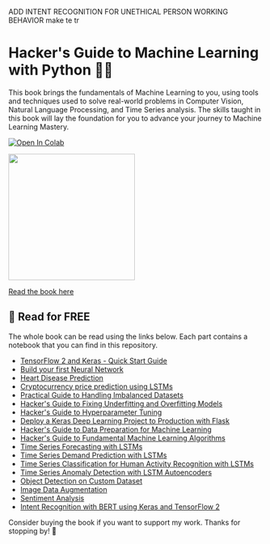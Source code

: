 ADD INTENT RECOGNITION FOR UNETHICAL PERSON WORKING BEHAVIOR
make te tr



# Hacker's Guide to Machine Learning with Python 🐱‍💻

This book brings the fundamentals of Machine Learning to you, using tools and techniques used to solve real-world problems in Computer Vision, Natural Language Processing, and Time Series analysis. The skills taught in this book will lay the foundation for you to advance your journey to Machine Learning Mastery.

[![Open In Colab](https://colab.research.google.com/assets/colab-badge.svg)](https://colab.research.google.com/github/curiousily/Deep-Learning-For-Hackers/)

<a href="http://bit.ly/Hackers-Guide-to-Machine-Learning-with-Python" target="_blank">
  <img src="https://raw.githubusercontent.com/curiousily/Deep-Learning-For-Hackers/master/.github/book-cover.png" width="250">
</a>

<a href="http://bit.ly/Hackers-Guide-to-Machine-Learning-with-Python" target="_blank">Read the book here</a>

## 📖 Read for FREE

The whole book can be read using the links below. Each part contains a notebook that you can find in this repository.

- [TensorFlow 2 and Keras - Quick Start Guide](https://www.curiousily.com/posts/tensorflow-2-and-keras-quick-start-guide/)
- [Build your first Neural Network](https://www.curiousily.com/posts/build-your-first-neural-network-in-tensorflow-2/)
- [Heart Disease Prediction](https://www.curiousily.com/posts/heart-disease-prediction-in-tensorflow-2/)
- [Cryptocurrency price prediction using LSTMs](https://www.curiousily.com/posts/cryptocurrency-price-prediction-in-tensorflow-2/)
- [Practical Guide to Handling Imbalanced Datasets](https://www.curiousily.com/posts/practical-guide-to-handling-imbalanced-datasets/)
- [Hacker's Guide to Fixing Underfitting and Overfitting Models](https://www.curiousily.com/posts/hackers-guide-to-fixing-underfitting-and-overfitting-models/)
- [Hacker's Guide to Hyperparameter Tuning](https://www.curiousily.com/posts/hackers-guide-to-hyperparameter-tuning/)
- [Deploy a Keras Deep Learning Project to Production with Flask](https://www.curiousily.com/posts/deploy-keras-deep-learning-project-to-production-with-flask/)
- [Hacker's Guide to Data Preparation for Machine Learning](https://www.curiousily.com/posts/hackers-guide-to-data-preparation-for-machine-learning/)
- [Hacker's Guide to Fundamental Machine Learning Algorithms](https://www.curiousily.com/posts/hackers-guide-to-fundamental-machine-learning-algorithms/)
- [Time Series Forecasting with LSTMs](https://www.curiousily.com/posts/time-series-forecasting-with-lstms-using-tensorflow-2-and-keras-in-python/)
- [Time Series Demand Prediction with LSTMs](https://www.curiousily.com/posts/demand-prediction-with-lstms-using-tensorflow-2-and-keras-in-python/)
- [Time Series Classification for Human Activity Recognition with LSTMs](https://www.curiousily.com/posts/time-series-classification-for-human-activity-recognition-with-lstms-in-keras/)
- [Time Series Anomaly Detection with LSTM Autoencoders](https://www.curiousily.com/posts/anomaly-detection-in-time-series-with-lstms-using-keras-in-python/)
- [Object Detection on Custom Dataset](https://www.curiousily.com/posts/object-detection-on-custom-dataset-with-tensorflow-2-and-keras-using-python/)
- [Image Data Augmentation](https://www.curiousily.com/posts/image-data-augmentation-for-tensorflow-2-keras-and-pytorch-with-albumentations-in-python/)
- [Sentiment Analysis](https://www.curiousily.com/posts/sentiment-analysis-with-tensorflow-2-and-keras-using-python/)
- [Intent Recognition with BERT using Keras and TensorFlow 2](https://www.curiousily.com/posts/intent-recognition-with-bert-using-keras-and-tensorflow-2/)

Consider buying the book if you want to support my work. Thanks for stopping by! 🤗

